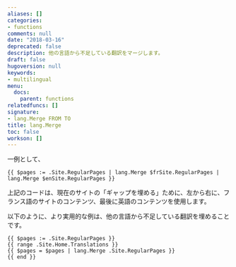 ```yaml
---
aliases: []
categories:
- functions
comments: null
date: "2018-03-16"
deprecated: false
description: 他の言語から不足している翻訳をマージします。
draft: false
hugoversion: null
keywords:
- multilingual
menu:
  docs:
    parent: functions
relatedfuncs: []
signature:
- lang.Merge FROM TO
title: lang.Merge
toc: false
workson: []
---
```


一例として、

```go-html-template
{{ $pages := .Site.RegularPages | lang.Merge $frSite.RegularPages | lang.Merge $enSite.RegularPages }}
```

上記のコードは、現在のサイトの「ギャップを埋める」ために、左から右に、フランス語のサイトのコンテンツ、最後に英語のコンテンツを使用します。


以下のように、より実用的な例は、他の言語から不足している翻訳を埋めることです。

```go-html-template
{{ $pages := .Site.RegularPages }}
{{ range .Site.Home.Translations }}
{{ $pages = $pages | lang.Merge .Site.RegularPages }}
{{ end }}
```
